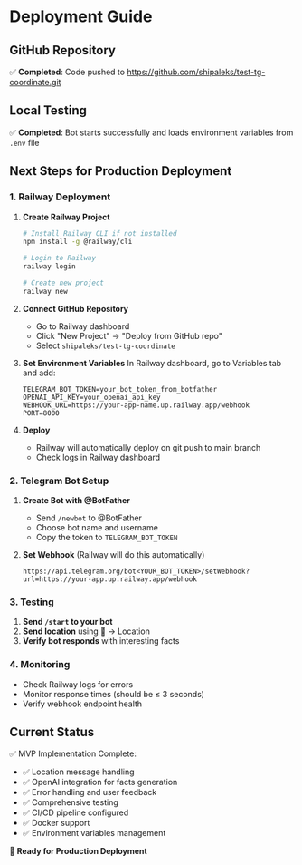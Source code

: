 # Deployment Guide

## GitHub Repository
✅ **Completed**: Code pushed to https://github.com/shipaleks/test-tg-coordinate.git

## Local Testing
✅ **Completed**: Bot starts successfully and loads environment variables from `.env` file

## Next Steps for Production Deployment

### 1. Railway Deployment

1. **Create Railway Project**
   ```bash
   # Install Railway CLI if not installed
   npm install -g @railway/cli
   
   # Login to Railway
   railway login
   
   # Create new project
   railway new
   ```

2. **Connect GitHub Repository**
   - Go to Railway dashboard
   - Click "New Project" → "Deploy from GitHub repo"
   - Select `shipaleks/test-tg-coordinate`

3. **Set Environment Variables**
   In Railway dashboard, go to Variables tab and add:
   ```
   TELEGRAM_BOT_TOKEN=your_bot_token_from_botfather
   OPENAI_API_KEY=your_openai_api_key
   WEBHOOK_URL=https://your-app-name.up.railway.app/webhook
   PORT=8000
   ```

4. **Deploy**
   - Railway will automatically deploy on git push to main branch
   - Check logs in Railway dashboard

### 2. Telegram Bot Setup

1. **Create Bot with @BotFather**
   - Send `/newbot` to @BotFather
   - Choose bot name and username
   - Copy the token to `TELEGRAM_BOT_TOKEN`

2. **Set Webhook** (Railway will do this automatically)
   ```
   https://api.telegram.org/bot<YOUR_BOT_TOKEN>/setWebhook?url=https://your-app.up.railway.app/webhook
   ```

### 3. Testing

1. **Send `/start` to your bot**
2. **Send location** using 📎 → Location
3. **Verify bot responds** with interesting facts

### 4. Monitoring

- Check Railway logs for errors
- Monitor response times (should be ≤ 3 seconds)
- Verify webhook endpoint health

## Current Status

✅ MVP Implementation Complete:
- ✅ Location message handling
- ✅ OpenAI integration for facts generation
- ✅ Error handling and user feedback
- ✅ Comprehensive testing
- ✅ CI/CD pipeline configured
- ✅ Docker support
- ✅ Environment variables management

🚀 **Ready for Production Deployment** 